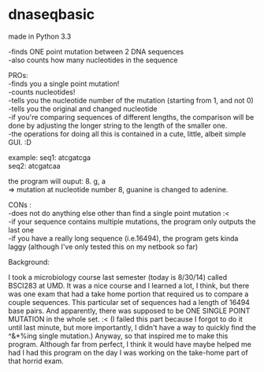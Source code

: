 dnaseqbasic
===========
made in Python 3.3

-finds ONE point mutation between 2 DNA sequences  
-also counts how many nucleotides in the sequence 

PROs:  
-finds you a single point mutation!  
-counts nucleotides!  
-tells you the nucleotide number of the mutation (starting from 1, and not 0)  
-tells you the original and changed nucleotide  
-if you're comparing sequences of different lengths, the comparison will be done by adjusting the longer string to the   length of the smaller one.  
-the operations for doing all this is contained in a cute, little, albeit simple GUI. :D  

example: seq1: atcgatcga  
         seq2: atcgatcaa  
         
the program will ouput: 8. g, a   
=> mutation at nucleotide number 8, guanine is changed to adenine.   

CONs :  
-does not do anything else other than find a single point mutation :<  
-if your sequence contains multiple mutations, the program only outputs the last one  
-if you have a really long sequence (i.e.16494), the program gets kinda laggy (although I've only tested this on my   netbook so far)  

Background:  

   I took a microbiology course last semester (today is 8/30/14) called BSCI283 at UMD. It was a nice course and I learned a lot, I think, but there was one exam that had a take home portion that required us to compare a couple sequences. This particular set of sequences had a length of 16494 base pairs. And apparently, there was supposed to be ONE SINGLE POINT MUTATION in the whole set. :< (I failed this part because I forgot to do it until last minute, but more importantly, I didn't have a way to quickly find the ^&*%ing single mutation.) Anyway, so that inspired me to make this program. Although far from perfect, I think it would have maybe helped me had I had this program on the day I was working on the take-home part of that horrid exam.  
